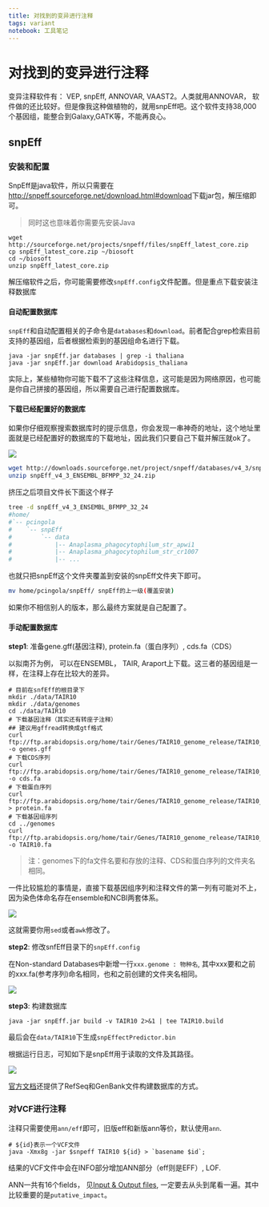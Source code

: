 ```yaml
---
title: 对找到的变异进行注释
tags: variant
notebook: 工具笔记
---
```

# 对找到的变异进行注释

变异注释软件有： VEP, snpEff, ANNOVAR, VAAST2。人类就用ANNOVAR， 软件做的还比较好。但是像我这种做植物的，就用snpEff吧。这个软件支持38,000个基因组，能整合到Galaxy,GATK等，不能再良心。

## snpEff

### 安装和配置

SnpEff是java软件，所以只需要在<http://snpeff.sourceforge.net/download.html#download>下载jar包，解压缩即可。

> 同时这也意味着你需要先安装Java

```shell
wget http://sourceforge.net/projects/snpeff/files/snpEff_latest_core.zip
cp snpEff_latest_core.zip ~/biosoft
cd ~/biosoft
unzip snpEff_latest_core.zip
```

解压缩软件之后，你可能需要修改`snpEff.config`文件配置。但是重点下载安装注释数据库

#### 自动配置数据库

`snpEff`和自动配置相关的子命令是`databases`和`download`。前者配合grep检索目前支持的基因组，后者根据检索到的基因组命名进行下载。

```shell
java -jar snpEff.jar databases | grep -i thaliana
java -jar snpEff.jar download Arabidopsis_thaliana
```

实际上，某些植物你可能下载不了这些注释信息，这可能是因为网络原因，也可能是你自己拼接的基因组，所以需要自己进行配置数据库。

#### 下载已经配置好的数据库

如果你仔细观察搜索数据库时的提示信息，你会发现一串神奇的地址，这个地址里面就是已经配置好的数据库的下载地址，因此我们只要自己下载并解压就ok了。

![](http://oex750gzt.bkt.clouddn.com/17-12-28/69477217.jpg)

```bash
wget http://downloads.sourceforge.net/project/snpeff/databases/v4_3/snpEff_v4_3_ENSEMBL_BFMPP_32_24.zip
unzip snpEff_v4_3_ENSEMBL_BFMPP_32_24.zip
```

挤压之后项目文件长下面这个样子

```bash
tree -d snpEff_v4_3_ENSEMBL_BFMPP_32_24
#home/
#`-- pcingola
#    `-- snpEff
#        `-- data
#            |-- Anaplasma_phagocytophilum_str_apwi1
#            |-- Anaplasma_phagocytophilum_str_cr1007
#            |-- ...
```

也就只把snpEff这个文件夹覆盖到安装的snpEff文件夹下即可。

```bash
mv home/pcingola/snpEff/ snpEff的上一级(覆盖安装)
```

如果你不相信别人的版本，那么最终方案就是自己配置了。

#### 手动配置数据库

**step1**: 准备gene.gff(基因注释), protein.fa（蛋白序列）, cds.fa（CDS）

以拟南芥为例， 可以在ENSEMBL， TAIR, Araport上下载。这三者的基因组是一样，在注释上存在比较大的差异。

```shell
# 目前在snfEff的根目录下
mkdir ./data/TAIR10
mkdir ./data/genomes
cd ./data/TAIR10
# 下载基因注释（其实还有转座子注释）
## 建议用gffread转换成gtf格式
curl ftp://ftp.arabidopsis.org/home/tair/Genes/TAIR10_genome_release/TAIR10_gff3/TAIR10_GFF3_genes.gff -o genes.gff
# 下载CDS序列
curl ftp://ftp.arabidopsis.org/home/tair/Genes/TAIR10_genome_release/TAIR10_blastsets/TAIR10_cds_20101214_updated -o cds.fa
# 下载蛋白序列
curl ftp://ftp.arabidopsis.org/home/tair/Genes/TAIR10_genome_release/TAIR10_blastsets/TAIR10_pep_20101214_updated > protein.fa
# 下载基因组序列
cd ../genomes
curl ftp://ftp.arabidopsis.org/home/tair/Genes/TAIR10_genome_release/TAIR10_chromosome_files/TAIR10_chr_all.fas -o TAIR10.fa
```

> 注：genomes下的fa文件名要和存放的注释、CDS和蛋白序列的文件夹名相同。

一件比较尴尬的事情是，直接下载基因组序列和注释文件的第一列有可能对不上，因为染色体命名存在ensemble和NCBI两套体系。

![](http://oex750gzt.bkt.clouddn.com/17-12-28/37143155.jpg)

这就需要你用`sed`或者`awk`修改了。

**step2**: 修改snfEff目录下的`snpEff.config`

在Non-standard Databases中新增一行`xxx.genome : 物种名`, 其中xxx要和之前的xxx.fa(参考序列)命名相同，也和之前创建的文件夹名相同。

![](http://oex750gzt.bkt.clouddn.com/17-12-28/8941595.jpg)

**step3**: 构建数据库

```shell
java -jar snpEff.jar build -v TAIR10 2>&1 | tee TAIR10.build
```

最后会在`data/TAIR10`下生成`snpEffectPredictor.bin`

根据运行日志，可知如下是snpEff用于读取的文件及其路径。

![](http://oex750gzt.bkt.clouddn.com/17-12-28/74088909.jpg)

[官方文档](http://snpeff.sourceforge.net/SnpEff_manual.html#databases)还提供了RefSeq和GenBank文件构建数据库的方式。

### 对VCF进行注释

注释只需要使用`ann/eff`即可，旧版eff和新版ann等价，默认使用`ann`.

```shell
# ${id}表示一个VCF文件
java -Xmx8g -jar $snpeff TAIR10 ${id} > `basename $id`;
```

结果的VCF文件中会在INFO部分增加ANN部分（eff则是EFF）, LOF.

ANN一共有16个fields， 见[Input & Output files](http://snpeff.sourceforge.net/SnpEff_manual.html#input), 一定要去从头到尾看一遍。其中比较重要的是`putative_impact`。
